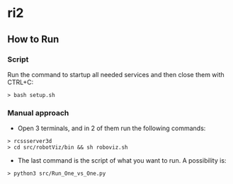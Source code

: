 # ri2

## How to Run

### Script

Run the command to startup all needed services and then close them with CTRL+C:

```
> bash setup.sh
```

### Manual approach

- Open 3 terminals, and in 2 of them run the following commands:

```
> rcssserver3d
> cd src/robotViz/bin && sh roboviz.sh
```


- The last command is the script of what you want to run. A possibility is:

```
> python3 src/Run_One_vs_One.py 
```
